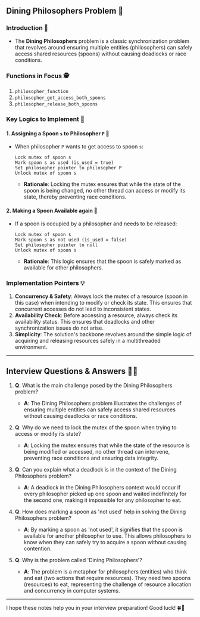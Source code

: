 ## Dining Philosophers Problem 📝

### Introduction 📖

- The **Dining Philosophers** problem is a classic synchronization problem that revolves around ensuring multiple entities (philosophers) can safely access shared resources (spoons) without causing deadlocks or race conditions.
  
### Functions in Focus 🕵️

1. `philosopher_function`
2. `philosopher_get_access_both_spoons`
3. `philosopher_release_both_spoons`

### Key Logics to Implement 🧠

#### 1. Assigning a Spoon `s` to Philosopher `P` 🍴

- When philosopher `P` wants to get access to spoon `s`:
    ```pseudo
    Lock mutex of spoon s
    Mark spoon s as used (is_used = true)
    Set philosopher pointer to philosopher P
    Unlock mutex of spoon s
    ```
    - **Rationale**: Locking the mutex ensures that while the state of the spoon is being changed, no other thread can access or modify its state, thereby preventing race conditions.

#### 2. Making a Spoon Available again 🔄

- If a spoon is occupied by a philosopher and needs to be released:
    ```pseudo
    Lock mutex of spoon s
    Mark spoon s as not used (is_used = false)
    Set philosopher pointer to null
    Unlock mutex of spoon s
    ```
    - **Rationale**: This logic ensures that the spoon is safely marked as available for other philosophers.

### Implementation Pointers 💡

1. **Concurrency & Safety**: Always lock the mutex of a resource (spoon in this case) when intending to modify or check its state. This ensures that concurrent accesses do not lead to inconsistent states.
2. **Availability Check**: Before accessing a resource, always check its availability status. This ensures that deadlocks and other synchronization issues do not arise.
3. **Simplicity**: The solution's backbone revolves around the simple logic of acquiring and releasing resources safely in a multithreaded environment.

---

## Interview Questions & Answers 🤔💬

1. **Q**: What is the main challenge posed by the Dining Philosophers problem?
   - **A**: The Dining Philosophers problem illustrates the challenges of ensuring multiple entities can safely access shared resources without causing deadlocks or race conditions.

2. **Q**: Why do we need to lock the mutex of the spoon when trying to access or modify its state?
   - **A**: Locking the mutex ensures that while the state of the resource is being modified or accessed, no other thread can intervene, preventing race conditions and ensuring data integrity.

3. **Q**: Can you explain what a deadlock is in the context of the Dining Philosophers problem?
   - **A**: A deadlock in the Dining Philosophers context would occur if every philosopher picked up one spoon and waited indefinitely for the second one, making it impossible for any philosopher to eat.

4. **Q**: How does marking a spoon as 'not used' help in solving the Dining Philosophers problem?
   - **A**: By marking a spoon as 'not used', it signifies that the spoon is available for another philosopher to use. This allows philosophers to know when they can safely try to acquire a spoon without causing contention.

5. **Q**: Why is the problem called 'Dining Philosophers'?
   - **A**: The problem is a metaphor for philosophers (entities) who think and eat (two actions that require resources). They need two spoons (resources) to eat, representing the challenge of resource allocation and concurrency in computer systems.

---

I hope these notes help you in your interview preparation! Good luck! 🍀🌟
